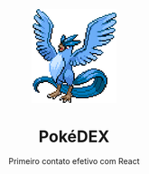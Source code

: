 <div align="center">
  <img src="https://raw.githubusercontent.com/PokeAPI/sprites/master/sprites/pokemon/versions/generation-v/black-white/animated/144.gif" width="150" style="image-rendering: pixelated;">
  <h1>PokéDEX</h1>
  <p>Primeiro contato efetivo com React</p>
</div>
